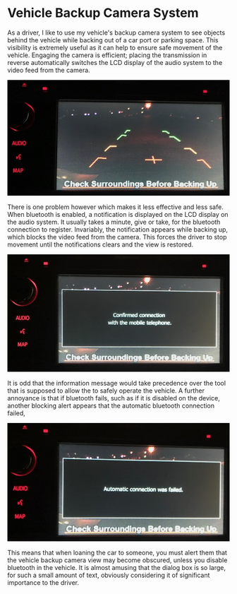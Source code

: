 # Vehicle Backup Camera System

As a driver, I like to use my vehicle's backup camera system to see objects behind the vehicle while backing out of a car port or parking space.  This visibility is extremely useful as it can help to ensure safe movement of the vehicle.  Engaging the camera is efficient; placing the transmission in reverse automatically switches the LCD display of the audio system to the video feed from the camera.

![Vehicle Backup Camera Display](bup-camera.jpeg "Vehicle Backup Camera Display")

There is one problem however which makes it less effective and less safe.  When bluetooth is enabled, a notification is displayed on the LCD display on the audio system.  It usually takes a minute, give or take, for the bluetooth connection to register.  Invariably, the notification appears while backing up, which blocks the video feed from the camera.  This forces the driver to stop movement until the notifications clears and the view is restored.

![Connection Notification Blocking View](bup-camera-bt-confirmed.jpeg "Connection Notification Blocking View")

It is odd that the information message would take precedence over the tool that is supposed to allow the to safely operate the vehicle. A further annoyance is that if bluetooth fails, such as if it is disabled on the device, another blocking alert appears that the automatic bluetooth connection failed,

![Failure Notification Blocking View](bup-camera-bt-failed.jpeg "Falure Notification Blocking View")

This means that when loaning the car to someone, you must alert them that the vehicle backup camera view may become obscured, unless you disable bluetooth in the vehicle.  It is almost amusing that the dialog box is so large, for such a small amount of text, obviously considering it of significant importance to the driver.

